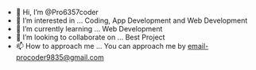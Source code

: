 - 👋 Hi, I’m @Pro6357coder
- 👀 I’m interested in ... Coding, App Development and Web Development
- 🌱 I’m currently learning ... Web Development
- 💞️ I’m looking to collaborate on ... Best Project
- 📫 How to approach me ... You can approach me by email-procoder9835@gmail.com

<!---
Pro6357coder/Pro6357coder is a ✨ special ✨ repository because its `README.md` (this file) appears on your GitHub profile.
You can click the Preview link to take a look at your changes.
--->
